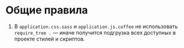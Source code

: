 # Общие правила

1. В `application.css.sass` и `application.js.coffee` не использовать
`require_tree .` — иначе получится подгрузка всех доступных в проекте стилей и скриптов.

